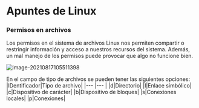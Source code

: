 # Apuntes de Linux

### Permisos en archivos

Los permisos en el sistema de archivos Linux nos permiten compartir o restringir información y  acceso a nuestros recursos del sistema. Además, un mal manejo de los  permisos puede provocar que algo no funcione bien.

![image-20210817105511398](https://raw.githUbusercontent.com/laonrd0/picgo/main/imgimage-20210817105511398.png)

En el campo de tipo de archivos se pueden tener las siguientes opciones:
|IDentificador|Tipo de archivo|
|--- |--- |
|d|Directorio|
|l|Enlace simbólico|
|c|Dispositivo de carácter|
|b|Dispositivo de bloques|
|s|Conexiones locales|
|p|Conexiones|

